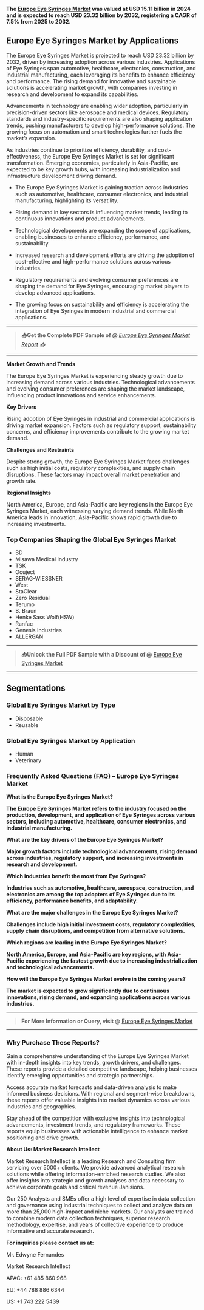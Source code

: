 <p><strong>The <a href="https://www.marketresearchintellect.com/download-sample/?rid=1048306&amp;utm_source=Pulse-April-Europe&amp;utm_medium=852">Europe Eye Syringes Market</a> was valued at USD 15.11 billion in 2024 and is expected to reach USD 23.32 billion by 2032, registering a CAGR of 7.5% from 2025 to 2032.</strong></p><h2>Europe Eye Syringes Market by Applications&nbsp;</h2><p><p>The Europe Eye Syringes Market is projected to reach USD 23.32 billion by 2032, driven by increasing adoption across various industries. Applications of Eye Syringes span automotive, healthcare, electronics, construction, and industrial manufacturing, each leveraging its benefits to enhance efficiency and performance. The rising demand for innovative and sustainable solutions is accelerating market growth, with companies investing in research and development to expand its capabilities.</p><p>Advancements in technology are enabling wider adoption, particularly in precision-driven sectors like aerospace and medical devices. Regulatory standards and industry-specific requirements are also shaping application trends, pushing manufacturers to develop high-performance solutions. The growing focus on automation and smart technologies further fuels the market&rsquo;s expansion.</p><p>As industries continue to prioritize efficiency, durability, and cost-effectiveness, the Europe Eye Syringes Market is set for significant transformation. Emerging economies, particularly in Asia-Pacific, are expected to be key growth hubs, with increasing industrialization and infrastructure development driving demand.</p></p><ul><li><p>The Europe Eye Syringes Market is gaining traction across industries such as automotive, healthcare, consumer electronics, and industrial manufacturing, highlighting its versatility.</p></li><li><p>Rising demand in key sectors is influencing market trends, leading to continuous innovations and product advancements.</p></li><li><p>Technological developments are expanding the scope of applications, enabling businesses to enhance efficiency, performance, and sustainability.</p></li><li><p>Increased research and development efforts are driving the adoption of cost-effective and high-performance solutions across various industries.</p></li><li><p>Regulatory requirements and evolving consumer preferences are shaping the demand for Eye Syringes, encouraging market players to develop advanced applications.</p></li><li><p>The growing focus on sustainability and efficiency is accelerating the integration of Eye Syringes in modern industrial and commercial applications.</p></li></ul><hr /><blockquote><p><strong><span class="font-[700]">📥Get the Complete PDF Sample of @ </span></strong><em><span class="font-[700]"><a href="https://www.marketresearchintellect.com/download-sample/?rid=1048306&amp;utm_source=Pulse-April-Europe&amp;utm_medium=852" target="_blank" data-tracking-control-name="article-ssr-frontend-pulse_little-text-block" data-tracking-will-navigate="" data-test-link="">Europe Eye Syringes Market Report</a>&nbsp;📥</span></em></p></blockquote><hr /><p class="" data-start="77" data-end="360"><strong data-start="77" data-end="105">Market Growth and Trends</strong></p><p class="" data-start="77" data-end="360">The Europe Eye Syringes Market is experiencing steady growth due to increasing demand across various industries. Technological advancements and evolving consumer preferences are shaping the market landscape, influencing product innovations and service enhancements.</p><p class="" data-start="362" data-end="606"><strong data-start="362" data-end="377">Key Drivers</strong></p><p class="" data-start="362" data-end="606">Rising adoption of Eye Syringes in industrial and commercial applications is driving market expansion. Factors such as regulatory support, sustainability concerns, and efficiency improvements contribute to the growing market demand.</p><p class="" data-start="608" data-end="849"><strong data-start="608" data-end="637">Challenges and Restraints</strong></p><p class="" data-start="608" data-end="849">Despite strong growth, the Europe Eye Syringes Market faces challenges such as high initial costs, regulatory complexities, and supply chain disruptions. These factors may impact overall market penetration and growth rate.</p><p class="" data-start="851" data-end="1095"><strong data-start="851" data-end="872">Regional Insights</strong></p><p class="" data-start="851" data-end="1095">North America, Europe, and Asia-Pacific are key regions in the Europe Eye Syringes Market, each witnessing varying demand trends. While North America leads in innovation, Asia-Pacific shows rapid growth due to increasing investments.</p><p><h3>Top Companies Shaping the Global Eye Syringes Market </h3><ul><li>BD</li><li>Misawa Medical Industry</li><li>TSK</li><li>Ocuject</li><li>SERAG-WIESSNER</li><li>West</li><li>StaClear</li><li>Zero Residual</li><li>Terumo</li><li>B. Braun</li><li>Henke Sass Wolf(HSW)</li><li>Ranfac</li><li>Genesis Industries</li><li>ALLERGAN</li></ul></p><hr /><blockquote><p><strong>📥Unlock the Full PDF Sample with a Discount of @</strong> <a href="https://www.marketresearchintellect.com/ask-for-discount/?rid=1048306&amp;utm_source=Pulse-April-Europe&amp;utm_medium=852">Europe Eye Syringes Market</a></p></blockquote><hr /><p><h2>Segmentations</h2><h3>Global Eye Syringes Market by Type</h3><ul><li>Disposable</li><li>Reusable</li></ul><h3>Global Eye Syringes Market by Application</h3><ul><li>Human</li><li>Veterinary</li></ul></p><h3><strong>Frequently Asked Questions (FAQ) &ndash; Europe Eye Syringes Market</strong></h3><p><strong>What is the Europe Eye Syringes Market?</strong></p><p><strong>The Europe Eye Syringes Market refers to the industry focused on the production, development, and application of Eye Syringes across various sectors, including automotive, healthcare, consumer electronics, and industrial manufacturing.</strong></p><p><strong>What are the key drivers of the Europe Eye Syringes Market?</strong></p><p><strong>Major growth factors include technological advancements, rising demand across industries, regulatory support, and increasing investments in research and development.</strong></p><p><strong>Which industries benefit the most from Eye Syringes?</strong></p><p><strong>Industries such as automotive, healthcare, aerospace, construction, and electronics are among the top adopters of Eye Syringes due to its efficiency, performance benefits, and adaptability.</strong></p><p><strong>What are the major challenges in the Europe Eye Syringes Market?</strong></p><p><strong>Challenges include high initial investment costs, regulatory complexities, supply chain disruptions, and competition from alternative solutions.</strong></p><p><strong>Which regions are leading in the Europe Eye Syringes Market?</strong></p><p><strong>North America, Europe, and Asia-Pacific are key regions, with Asia-Pacific experiencing the fastest growth due to increasing industrialization and technological advancements.</strong></p><p><strong>How will the Europe Eye Syringes Market evolve in the coming years?</strong></p><p><strong>The market is expected to grow significantly due to continuous innovations, rising demand, and expanding applications across various industries.</strong></p><hr /><blockquote><p><span class="font-[700]"><strong>For More Information or Query, visit&nbsp;@</strong>&nbsp;</span><span class="font-[700]"><a href="https://www.marketresearchintellect.com/product/eye-syringes-market/?utm_source=Linkedin&utm_medium=852" target="_blank" data-tracking-control-name="article-ssr-frontend-pulse_little-text-block" data-tracking-will-navigate="" data-test-link="">Europe Eye Syringes Market</a></span></p></blockquote><hr /><h3><strong data-start="0" data-end="31">Why Purchase These Reports?</strong></h3><p class="" data-start="35" data-end="297">Gain a comprehensive understanding of the Europe Eye Syringes Market with in-depth insights into key trends, growth drivers, and challenges. These reports provide a detailed competitive landscape, helping businesses identify emerging opportunities and strategic partnerships.</p><p class="" data-start="299" data-end="540">Access accurate market forecasts and data-driven analysis to make informed business decisions. With regional and segment-wise breakdowns, these reports offer valuable insights into market dynamics across various industries and geographies.</p><p class="" data-start="542" data-end="784">Stay ahead of the competition with exclusive insights into technological advancements, investment trends, and regulatory frameworks. These reports equip businesses with actionable intelligence to enhance market positioning and drive growth.</p><p><strong><span class="font-[700]">About Us: Market Research Intellect</span></strong></p><p><span class="">Market Research Intellect is a leading Research and Consulting firm servicing over 5000+ clients. We provide advanced analytical research solutions while offering information-enriched research studies.&nbsp;</span>We also offer insights into strategic and growth analyses and data necessary to achieve corporate goals and critical revenue Janisions.</p><p><span class="">Our 250 Analysts and SMEs offer a high level of expertise in data collection and governance using industrial techniques to collect and analyze data on more than 25,000 high-impact and niche markets. Our analysts are trained to combine modern data collection techniques, superior research methodology, expertise, and years of collective experience to produce informative and accurate research.</span></p><p><strong>For inquiries please contact us at:</strong></p><p>Mr. Edwyne Fernandes</p><p>Market Research Intellect</p><p>APAC: +61 485 860 968</p><p>EU: +44 788 886 6344</p><p>US: +1 743 222 5439</p>